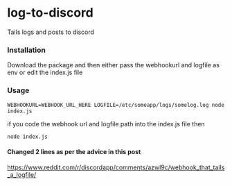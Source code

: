 
# log-to-discord
Tails 
logs and posts to discord

### Installation
Download the package and then either pass the webhookurl and logfile as env or edit the index.js file

### Usage  
    WEBHOOKURL=WEBHOOK_URL_HERE LOGFILE=/etc/someapp/logs/somelog.log node index.js
if you code the webhook url and logfile path into the index.js file then  

    node index.js

#### Changed 2 lines as per the advice in this post
https://www.reddit.com/r/discordapp/comments/azwl9c/webhook_that_tails_a_logfile/
